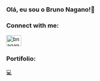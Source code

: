 ### Olá, eu sou o Bruno Nagano!👋
<h3 align="left">Connect with me:</h3>
<p align="left">
<a href="https://linkedin.com/in/bnagano" target="blank"><img align="center" src="https://raw.githubusercontent.com/rahuldkjain/github-profile-readme-generator/master/src/images/icons/Social/linked-in-alt.svg" alt="bnagano" height="30" width="40" /></a>
</p>

<h3 align="left">Portifolio: </h3>
<a href="https://bnagano.github.io/portifolio/">💻
